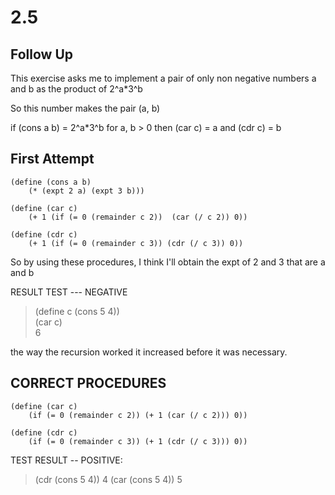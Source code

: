 # 2.5

## Follow Up
This exercise asks me to implement a pair of only non negative numbers a and b as the product of 2^a*3^b

So this number makes the pair (a, b)

if (cons a b) = 2^a*3^b for a, b > 0
then (car c) = a 
and (cdr c) = b

## First Attempt

``` racket
(define (cons a b)
    (* (expt 2 a) (expt 3 b)))

(define (car c)
    (+ 1 (if (= 0 (remainder c 2))  (car (/ c 2)) 0))

(define (cdr c)
    (+ 1 (if (= 0 (remainder c 3)) (cdr (/ c 3)) 0))
```

So by using these procedures, I think I'll obtain the expt of 2 and 3 that are a and b

RESULT TEST --- NEGATIVE

> (define c (cons 5 4))  
> (car c)  
6

the way the recursion worked it increased before it was necessary.


## CORRECT PROCEDURES
``` racket
(define (car c)
    (if (= 0 (remainder c 2)) (+ 1 (car (/ c 2))) 0))

(define (cdr c)
    (if (= 0 (remainder c 3)) (+ 1 (cdr (/ c 3))) 0))
```

TEST RESULT -- POSITIVE:
> (cdr (cons 5 4))
4
> (car (cons 5 4))
5
> 